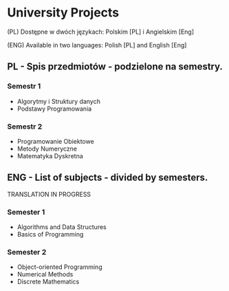 # University Projects
(PL) Dostępne w dwóch językach: Polskim [PL] i Angielskim [Eng]

(ENG) Available in two languages: Polish [PL] and English [Eng]

## PL - Spis przedmiotów - podzielone na semestry.
### Semestr 1
* Algorytmy i Struktury danych
* Podstawy Programowania
### Semestr 2
* Programowanie Obiektowe
* Metody Numeryczne
* Matematyka Dyskretna

## ENG - List of subjects - divided by semesters.
TRANSLATION IN PROGRESS
### Semester 1
* Algorithms and Data Structures
* Basics of Programming
### Semester 2
* Object-oriented Programming
* Numerical Methods
* Discrete Mathematics

